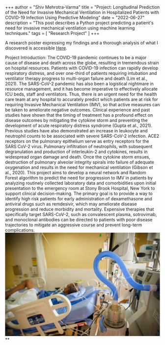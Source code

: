 +++
author = "Shiv Mehrotra-Varma"
title = "Project: Longitudinal Prediction of the Need for Invasive Mechanical Ventilation in Hospitalized Patients with COVID-19 Infection Using Predictive Modeling"
date = "2022-06-27"
description = "This post describes a Python project predicting a patient's need for invasive mechanical ventilation using machine learning techniques."
tags = [
    "Research Project"
]
+++

A research poster expressing my findings and a thorough analysis of what I discovered is accessible [Here](Poster2.pdf).

Project Introduction: 
The COVID-19 pandemic continues to be a major cause of disease and death across the globe, resulting in tremendous strain on hospital resources. Patients with COVID-19 infection can rapidly develop respiratory distress, and over one-third of patients requiring intubation and ventilator therapy progress to multi-organ failure and death (Lim et al., 2021). The SARS-CoV-2 pandemic has also been a logistical nightmare in resource management, and it has become imperative to effectively allocate ICU beds, staff and ventilators. Thus, there is an urgent need for the health care team at any hospital to accurately predict which patients are at risk for requiring Invasive Mechanical Ventilation (IMV), so that active measures can be taken to ameliorate negative outcomes. Clinical experience and past studies have shown that the timing of treatment has a profound effect on disease outcomes by mitigating the cytokine storm and preventing the development of acute respiratory distress syndrome (Gupta et al., 2021). Previous studies have also demonstrated an increase in leukocyte and neutrophil counts to be associated with severe SARS-CoV-2 infection. ACE2 receptors on the pulmonary epithelium serve as entry receptors for the SARS CoV-2 virus. Pulmonary infiltration of neutrophils, with subsequent degranulation and production of interleukin-2 and cytokines, results in widespread organ damage and death. Once the cytokine storm ensues, destruction of pulmonary alveolar integrity spirals into failure of adequate oxygenation and results in the need for mechanical ventilation (Gibson et al., 2020). This project aims to develop a neural network and Random Forest algorithm to predict the need for progression to IMV in patients by analyzing routinely collected laboratory data and comorbidities upon initial presentation to the emergency room at Stony Brook Hospital, New York to support clinical decision-making. The primary goal is to provide a way to identify high risk patients for early administration of dexamethasone and antiviral drugs such as remdesivir, which may ameliorate disease progression and reduce morbidity and mortality. Expensive therapies that specifically target SARS-CoV-2, such as convalescent plasma, sotrovimab, and monoclonal antibodies can be directed to patients with poor disease trajectories to mitigate an aggressive course and prevent long-term complications.
![](Image2.jpg)
**
